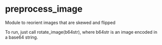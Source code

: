 # preprocess_image
Module to reorient images that are skewed and flipped

To run, just call rotate_image(b64str), where b64str is an image encoded in a base64 string.
